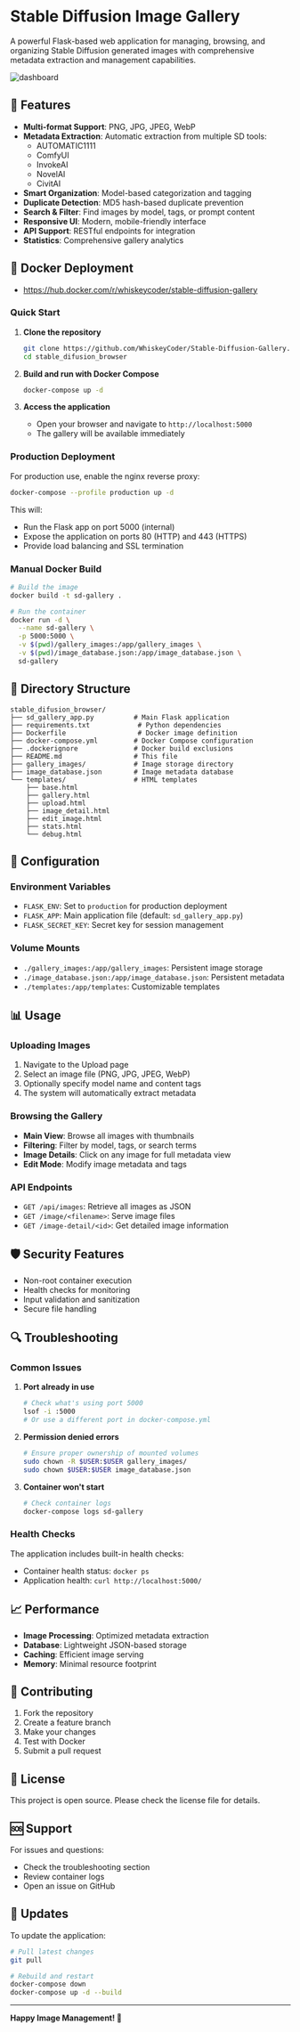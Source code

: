 # Stable Diffusion Image Gallery

A powerful Flask-based web application for managing, browsing, and organizing Stable Diffusion generated images with comprehensive metadata extraction and management capabilities.

![dashboard](images/self-hosted-stable-diffusion-image-gallery-with-docker-v0-ceso8bpbdolf1.png)

## 🚀 Features

- **Multi-format Support**: PNG, JPG, JPEG, WebP
- **Metadata Extraction**: Automatic extraction from multiple SD tools:
  - AUTOMATIC1111
  - ComfyUI
  - InvokeAI
  - NovelAI
  - CivitAI
- **Smart Organization**: Model-based categorization and tagging
- **Duplicate Detection**: MD5 hash-based duplicate prevention
- **Search & Filter**: Find images by model, tags, or prompt content
- **Responsive UI**: Modern, mobile-friendly interface
- **API Support**: RESTful endpoints for integration
- **Statistics**: Comprehensive gallery analytics

## 🐳 Docker Deployment
- https://hub.docker.com/r/whiskeycoder/stable-diffusion-gallery

### Quick Start

1. **Clone the repository**
   ```bash
   git clone https://github.com/WhiskeyCoder/Stable-Diffusion-Gallery.git
   cd stable_difusion_browser
   ```

2. **Build and run with Docker Compose**
   ```bash
   docker-compose up -d
   ```

3. **Access the application**
   - Open your browser and navigate to `http://localhost:5000`
   - The gallery will be available immediately

### Production Deployment

For production use, enable the nginx reverse proxy:

```bash
docker-compose --profile production up -d
```

This will:
- Run the Flask app on port 5000 (internal)
- Expose the application on ports 80 (HTTP) and 443 (HTTPS)
- Provide load balancing and SSL termination

### Manual Docker Build

```bash
# Build the image
docker build -t sd-gallery .

# Run the container
docker run -d \
  --name sd-gallery \
  -p 5000:5000 \
  -v $(pwd)/gallery_images:/app/gallery_images \
  -v $(pwd)/image_database.json:/app/image_database.json \
  sd-gallery
```

## 📁 Directory Structure

```
stable_difusion_browser/
├── sd_gallery_app.py          # Main Flask application
├── requirements.txt            # Python dependencies
├── Dockerfile                  # Docker image definition
├── docker-compose.yml         # Docker Compose configuration
├── .dockerignore              # Docker build exclusions
├── README.md                  # This file
├── gallery_images/            # Image storage directory
├── image_database.json        # Image metadata database
└── templates/                 # HTML templates
    ├── base.html
    ├── gallery.html
    ├── upload.html
    ├── image_detail.html
    ├── edit_image.html
    ├── stats.html
    └── debug.html
```

## 🔧 Configuration

### Environment Variables

- `FLASK_ENV`: Set to `production` for production deployment
- `FLASK_APP`: Main application file (default: `sd_gallery_app.py`)
- `FLASK_SECRET_KEY`: Secret key for session management

### Volume Mounts

- `./gallery_images:/app/gallery_images`: Persistent image storage
- `./image_database.json:/app/image_database.json`: Persistent metadata
- `./templates:/app/templates`: Customizable templates

## 📊 Usage

### Uploading Images

1. Navigate to the Upload page
2. Select an image file (PNG, JPG, JPEG, WebP)
3. Optionally specify model name and content tags
4. The system will automatically extract metadata

### Browsing the Gallery

- **Main View**: Browse all images with thumbnails
- **Filtering**: Filter by model, tags, or search terms
- **Image Details**: Click on any image for full metadata view
- **Edit Mode**: Modify image metadata and tags

### API Endpoints

- `GET /api/images`: Retrieve all images as JSON
- `GET /image/<filename>`: Serve image files
- `GET /image-detail/<id>`: Get detailed image information

## 🛡️ Security Features

- Non-root container execution
- Health checks for monitoring
- Input validation and sanitization
- Secure file handling

## 🔍 Troubleshooting

### Common Issues

1. **Port already in use**
   ```bash
   # Check what's using port 5000
   lsof -i :5000
   # Or use a different port in docker-compose.yml
   ```

2. **Permission denied errors**
   ```bash
   # Ensure proper ownership of mounted volumes
   sudo chown -R $USER:$USER gallery_images/
   sudo chown $USER:$USER image_database.json
   ```

3. **Container won't start**
   ```bash
   # Check container logs
   docker-compose logs sd-gallery
   ```

### Health Checks

The application includes built-in health checks:
- Container health status: `docker ps`
- Application health: `curl http://localhost:5000/`

## 📈 Performance

- **Image Processing**: Optimized metadata extraction
- **Database**: Lightweight JSON-based storage
- **Caching**: Efficient image serving
- **Memory**: Minimal resource footprint

## 🤝 Contributing

1. Fork the repository
2. Create a feature branch
3. Make your changes
4. Test with Docker
5. Submit a pull request

## 📄 License

This project is open source. Please check the license file for details.

## 🆘 Support

For issues and questions:
- Check the troubleshooting section
- Review container logs
- Open an issue on GitHub

## 🔄 Updates

To update the application:

```bash
# Pull latest changes
git pull

# Rebuild and restart
docker-compose down
docker-compose up -d --build
```

---

**Happy Image Management! 🎨**
